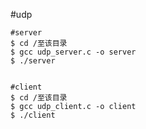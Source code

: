 #udp
	
	#server
	$ cd /至该目录
	$ gcc udp_server.c -o server
	$ ./server

	
	#client
	$ cd /至该目录
	$ gcc udp_client.c -o client
	$ ./client
	
	
